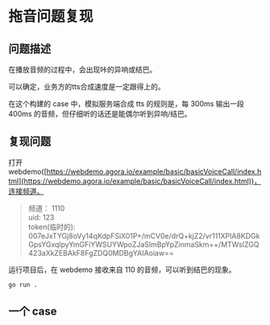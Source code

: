 # 拖音问题复现

## 问题描述
在播放音频的过程中，会出现咔的异响或结巴。

可以确定，业务方的tts合成速度是一定跟得上的。

在这个构建的 case 中，模拟服务端合成 tts 的规则是，每 300ms 输出一段 400ms 的音频，但仔细听的话还是能偶尔听到异响/结巴。

## 复现问题

打开 webdemo([https://webdemo.agora.io/example/basic/basicVoiceCall/index.html](https://webdemo.agora.io/example/basic/basicVoiceCall/index.html))，连接频道。

> 频道：  1110   
> uid:   123    
> token(临时的): 007eJxTYGj8oVy14qKdpFSiX01P+/mCV0e/drQ+kjZ2/vr111XPlA8KDGkGpsYGxqlpyYmGFiYWSUYWpoZJaSlmBpYpZinmaSkm++/MTWsIZGQ423aXkZEBAkF8FgZDQ0MDBgYAIAoiaw==

运行项目后，在 webdemo 接收来自 110 的音频，可以听到结巴的现象。
```shell
go run .
```

## 一个 case
<audio src="case/1.wav" control />

场外录音，见 `case/1.wav`，在第 8 秒左右，可以听到咔的一声。

声网日志，见 `case/1agora.log`，没发现 no enough 的日志。

发送的音频就是 `audio.wav`

